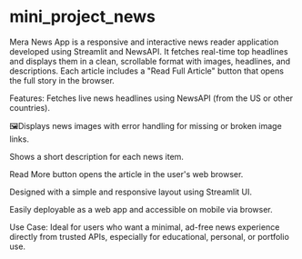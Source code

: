 # mini_project_news

Mera News App is a responsive and interactive news reader application developed using Streamlit and NewsAPI. It fetches real-time top headlines and displays them in a clean, scrollable format with images, headlines, and descriptions. Each article includes a "Read Full Article" button that opens the full story in the browser.

Features:
Fetches live news headlines using NewsAPI (from the US or other countries).

🖼Displays news images with error handling for missing or broken image links.

Shows a short description for each news item.

Read More button opens the article in the user's web browser.

Designed with a simple and responsive layout using Streamlit UI.

Easily deployable as a web app and accessible on mobile via browser.

Use Case:
Ideal for users who want a minimal, ad-free news experience directly from trusted APIs, especially for educational, personal, or portfolio use.

